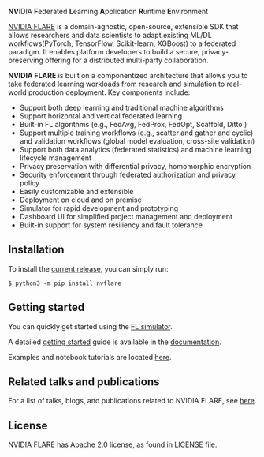 **NV**IDIA **F**ederated **L**earning **A**pplication **R**untime **E**nvironment

[NVIDIA FLARE](https://nvflare.readthedocs.io/en/main/index.html) is a domain-agnostic, open-source, extensible SDK that 
allows researchers and data scientists to adapt existing ML/DL workflows(PyTorch, TensorFlow, Scikit-learn, XGBoost) 
to a federated paradigm. It enables platform developers to build a secure, privacy-preserving offering 
for a distributed multi-party collaboration. 

**NVIDIA FLARE** is built on a componentized architecture that allows you to take federated learning workloads 
from research and simulation to real-world production deployment. Key components include:

* Support both deep learning and traditional machine algorithms
* Support horizontal and vertical federated learning
* Built-in FL algorithms (e.g., FedAvg, FedProx, FedOpt, Scaffold, Ditto )
* Support multiple training workflows (e.g., scatter and gather and cyclic) and validation workflows (global model evaluation, cross-site validation)
* Support both data analytics (federated statistics) and machine learning lifecycle management
* Privacy preservation with differential privacy, homomorphic encryption
* Security enforcement through federated authorization and privacy policy 
* Easily customizable and extensible
* Deployment on cloud and on premise 
* Simulator for rapid development and prototyping
* Dashboard UI for simplified project management and deployment
* Built-in support for system resiliency and fault tolerance

## Installation
To install the [current release](https://pypi.org/project/nvflare/), you can simply run:
```
$ python3 -m pip install nvflare
```
## Getting started

You can quickly get started using the [FL simulator](https://nvflare.readthedocs.io/en/main/getting_started.html#the-fl-simulator).

A detailed [getting started](https://nvflare.readthedocs.io/en/main/getting_started.html) guide is available in the [documentation](https://nvflare.readthedocs.io/en/main/index.html).
 
Examples and notebook tutorials are located [here](https://github.com/NVIDIA/NVFlare/tree/main/examples/).

## Related talks and publications

For a list of talks, blogs, and publications related to NVIDIA FLARE, see [here](docs/publications_and_talks.md).

## License

NVIDIA FLARE has Apache 2.0 license, as found in [LICENSE](https://github.com/NVIDIA/NVFlare/blob/dev/LICENSE) file. 
